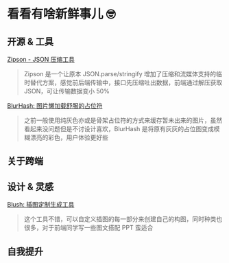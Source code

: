 # 看看有啥新鲜事儿 🤓

## 开源 & 工具

[Zipson - JSON 压缩工具](https://github.com/jgranstrom/zipson)

> Zipson 是一个让原本 JSON.parse/stringify 增加了压缩和流媒体支持的临时替代方案，感觉前后端传输中，接口先压缩吐出数据，前端通过解压获取 JSON，可让传输数据变小 50%

[BlurHash: 图片懒加载舒服的占位符](https://github.com/woltapp/blurhash)

> 之前一般使用纯灰色亦或是骨架占位符的方式来缓存暂未出来的图片，虽然看起来没问题但是不讨设计喜欢，BlurHash 是将原有灰灰的占位图变成模糊漂亮的彩色，用户体验更好些

## 关于跨端

## 设计 & 灵感

[Blush: 插图定制生成工具](https://blush.design/zh-CN)

> 这个工具不错，可以自定义插图的每一部分来创建自己的构图，同时种类也很多，对于前端同学写一些图文搭配 PPT 蛮适合

## 自我提升
